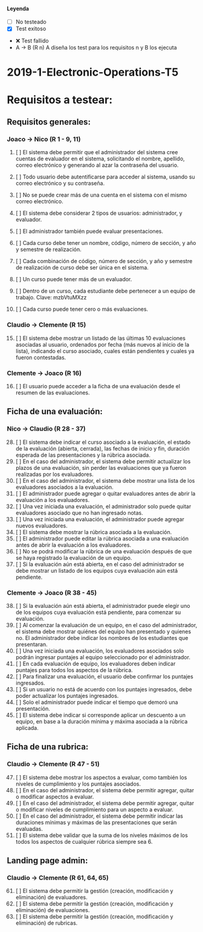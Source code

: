 #### Leyenda
- [ ] No testeado
- [x] Test exitoso
- :x: Test fallido
- A -> B (R n) A diseña los test para los requisitos n y B los ejecuta

# 2019-1-Electronic-Operations-T5
# Requisitos a testear:

## Requisitos generales:
### Joaco -> Nico (R 1 - 9, 11) 
 1. [ ] El sistema debe permitir que el administrador del sistema cree cuentas de
evaluador en el sistema, solicitando el nombre, apellido, correo electrónico y
generando al azar la contraseña del usuario.
 2. [ ] Todo usuario debe autentificarse para acceder al sistema, usando su correo
electrónico y su contraseña.
 3. [ ] No se puede crear más de una cuenta en el sistema con el mismo correo
electrónico.
 4. [ ] El sistema debe considerar 2 tipos de usuarios: administrador, y evaluador.
 5. [ ] El administrador también puede evaluar presentaciones.
 6. [ ] Cada curso debe tener un nombre, código, número de sección, y año y semestre
de realización.
 7. [ ] Cada combinación de código, número de sección, y año y semestre de
realización de curso debe ser única en el sistema.
 8. [ ] Un curso puede tener más de un evaluador.
 9. [ ] Dentro de un curso, cada estudiante debe pertenecer a un equipo de trabajo.
 Clave: mzbVtuMXzz

 11. [ ] Cada curso puede tener cero o más evaluaciones.

### Claudio -> Clemente (R 15)
 15. [ ]  El sistema debe mostrar un listado de las últimas 10 evaluaciones asociadas al
usuario, ordenados por fecha (más nuevos al inicio de la lista), indicando el
curso asociado, cuales están pendientes y cuales ya fueron contestadas.

### Clemente -> Joaco (R 16)
 16. [ ]  El usuario puede acceder a la ficha de una evaluación desde el resumen de las
evaluaciones.

## Ficha de una evaluación:

### Nico -> Claudio (R 28 - 37)
28. [ ] El sistema debe indicar el curso asociado a la evaluación, el estado de la
evaluación (abierta, cerrada), las fechas de inicio y fin, duración esperada de las
presentaciones y la rúbrica asociada.
29. [ ] En el caso del administrador, el sistema debe permitir actualizar los plazos de
una evaluación, sin perder las evaluaciones que ya fueron realizadas por los
evaluadores.
30. [ ] En el caso del administrador, el sistema debe mostrar una lista de los
evaluadores asociados a la evaluación.
31. [ ] El administrador puede agregar o quitar evaluadores antes de abrir la evaluación
a los evaluadores.
32. [ ] Una vez iniciada una evaluación, el administrador solo puede quitar evaluadores
asociado que no han ingresado notas.
33. [ ] Una vez iniciada una evaluación, el administrador puede agregar nuevos
evaluadores.
34. [ ] El sistema debe mostrar la rúbrica asociada a la evaluación.
35. [ ] El administrador puede editar la rúbrica asociada a una evaluación antes de abrir
la evaluación a los evaluadores.
36. [ ] No se podrá modificar la rúbrica de una evaluación después de que se haya
registrado la evaluación de un equipo.
37. [ ] Si la evaluación aún está abierta, en el caso del administrador se debe mostrar
un listado de los equipos cuya evaluación aún está pendiente.

### Clemente -> Joaco (R 38 - 45)
38. [ ] Si la evaluación aún está abierta, el administrador puede elegir uno de los
equipos cuya evaluación está pendiente, para comenzar su evaluación.
39. [ ] Al comenzar la evaluación de un equipo, en el caso del administrador, el sistema
debe mostrar quiénes del equipo han presentado y quienes no. El administrador
debe indicar los nombres de los estudiantes que presentaran.
40. [ ] Una vez iniciada una evaluación, los evaluadores asociados solo podrán
ingresar puntajes al equipo seleccionado por el administrador.
41. [ ] En cada evaluación de equipo, los evaluadores deben indicar puntajes para
todos los aspectos de la rúbrica.
42. [ ] Para finalizar una evaluación, el usuario debe confirmar los puntajes ingresados.
43. [ ] Si un usuario no está de acuerdo con los puntajes ingresados, debe poder
actualizar los puntajes ingresados.
44. [ ] Solo el administrador puede indicar el tiempo que demoró una presentación.
45. [ ] El sistema debe indicar si corresponde aplicar un descuento a un equipo, en
base a la duración mínima y máxima asociada a la rúbrica aplicada.

## Ficha de una rubrica:

### Claudio -> Clemente (R 47 - 51)
47. [ ] El sistema debe mostrar los aspectos a evaluar, como también los niveles de
cumplimiento y los puntajes asociados.
48. [ ] En el caso del administrador, el sistema debe permitir agregar, quitar o modificar
aspectos a evaluar.
49. [ ] En el caso del administrador, el sistema debe permitir agregar, quitar o modificar
niveles de cumplimiento para un aspecto a evaluar.
50. [ ] En el caso del administrador, el sistema debe permitir indicar las duraciones
mínimas y máximas de las presentaciones que serán evaluadas.
51. [ ] El sistema debe validar que la suma de los niveles máximos de los todos los
aspectos de cualquier rúbrica siempre sea 6.

## Landing page admin:

### Claudio -> Clemente (R 61, 64, 65)
61. [ ] El sistema debe permitir la gestión (creación, modificación y eliminación) de evaluadores.
64. [ ] El sistema debe permitir la gestión (creación, modificación y eliminación) de
evaluaciones.
65. [ ] El sistema debe permitir la gestión (creación, modificación y eliminación) de
rubricas.
